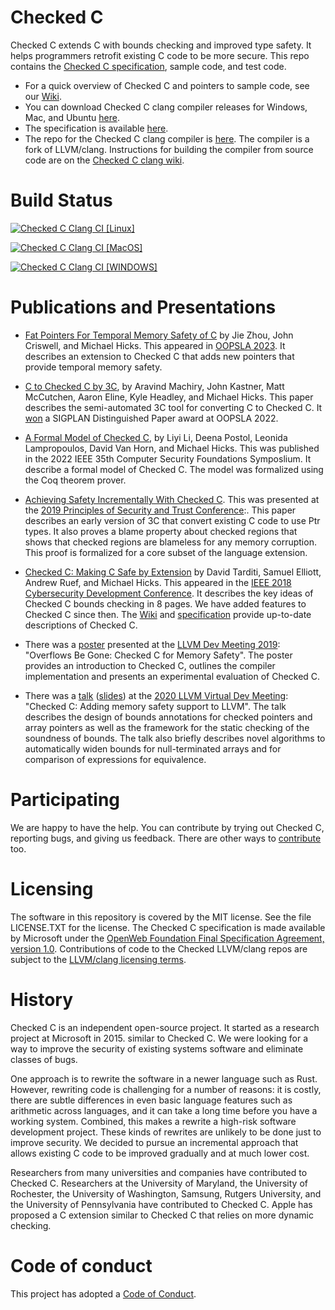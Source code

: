 # Checked C

Checked C extends C with bounds checking and improved type safety.  It helps programmers retrofit existing C code to
be more secure. This repo contains
the [Checked C specification](https://github.com/checkedc/checkedc/releases),
sample code, and test code.

- For a quick overview of Checked C and pointers to sample code,
  see our [Wiki](https://github.com/checkedc/checkedc/wiki).
- You can download Checked C clang compiler releases for Windows, Mac, and Ubuntu
  [here](https://github.com/checkedc/checkedc-clang/releases).
- The specification is available [here](https://github.com/checkedc/checkedc/releases).
- The repo for the Checked C clang compiler is
  [here](https://github.com/checkedc/checkedc-clang).  The compiler is a fork of
  LLVM/clang. Instructions for building the compiler from source code are on the
  [Checked C clang wiki](https://github.com/checkedc/checkedc-clang/wiki).

# Build Status

[![Checked C Clang CI [Linux]](https://github.com/checkedc/workflows/actions/workflows/check-clang-linux.yml/badge.svg)](https://github.com/checkedc/workflows/actions/workflows/check-clang-linux.yml)

[![Checked C Clang CI [MacOS]](https://github.com/checkedc/workflows/actions/workflows/checkedc-clang-macos.yml/badge.svg)](https://github.com/checkedc/workflows/actions/workflows/checkedc-clang-macos.yml)

[![Checked C Clang CI [WINDOWS]](https://github.com/checkedc/workflows/actions/workflows/check-clang-windows.yml/badge.svg)](https://github.com/checkedc/workflows/actions/workflows/check-clang-windows.yml)

# Publications and Presentations

- [Fat Pointers For Temporal Memory Safety of C](https://dl.acm.org/doi/pdf/10.1145/3586038) by Jie Zhou,
  John Criswell, and Michael Hicks. This appeared in
  [OOPSLA 2023](https://2023.splashcon.org/details/splash-2023-oopsla/12/Fat-Pointers-for-Temporal-Memory-Safety-of-C).
  It describes an extension to Checked C that adds new pointers that provide temporal memory safety.

- [C to Checked C by 3C](https://dl.acm.org/doi/10.1145/3527322), by Aravind Machiry, John Kastner, Matt McCutchen, Aaron Eline,
  Kyle Headley, and Michael Hicks. This paper describes the semi-automated 3C tool for converting C to Checked C.
  It [won](https://2022.splashcon.org/details/splash-2022-oopsla/13/C-to-checked-C-by-3c) a SIGPLAN Distinguished Paper award
  at OOPSLA 2022.

- [A Formal Model of Checked C](https://ieeexplore.ieee.org/document/9919657), by Liyi Li, Deena Postol, Leonida
  Lampropoulos, David Van Horn, and Michael Hicks. This was published in the 2022 IEEE 35th Computer Security Foundations
  Symposlium. It describe a formal model of Checked C.  The model was formalized using the Coq theorem prover.

- [Achieving Safety Incrementally With Checked C](https://www.microsoft.com/en-us/research/uploads/prod/2019/05/checkedc-post2019.pdf).
  This was presented at the [2019 Principles of Security and Trust Conference](http://www.etaps.org/2019/post):.
  This paper describes an early version of 3C that convert existing C code to use Ptr types.  It also proves a blame
   property about checked regions that shows that checked regions are blameless for any memory corruption.
  This proof is formalized for a core subset of the language extension.

- [Checked C: Making C Safe by Extension](https://www.microsoft.com/en-us/research/publication/checkedc-making-c-safe-by-extension/) by
  David Tarditi, Samuel Elliott, Andrew Ruef, and Michael Hicks.  This appeared in the
  [IEEE 2018 Cybersecurity Development Conference](https://secdev.ieee.org/2018/home). It describes the key ideas of Checked C bounds
   checking in 8 pages.  We have added features to Checked C since then.
   The [Wiki](https://github.com/checkedc/checkedc/wiki) and [specification](https://github.com/checkedc/checkedc/releases)
   provide up-to-date descriptions of Checked C.


- There was a
[poster](https://github.com/checkedc/checkedc/blob/main/papers/presentations/llvmdevmeet2019-checkedc_for_memory_safety.pdf)
presented at the [LLVM Dev Meeting
2019](https://llvm.org/devmtg/2019-10/talk-abstracts.html#post6): "Overflows Be
Gone: Checked C for Memory Safety". The poster provides an introduction to
Checked C, outlines the compiler implementation and presents an experimental
evaluation of Checked C.

- There was a [talk](https://youtu.be/EuxAzvtX9CI)
  ([slides](https://github.com/checkedc/checkedc/blob/main/papers/presentations/llvmdevmeet2020-checkedc_adding_memory_safety_to_llvm.pdf))
at the [2020 LLVM Virtual Dev
Meeting](https://llvm.org/devmtg/2020-09/program): "Checked C: Adding memory
safety support to LLVM". The talk describes the design of bounds annotations
for checked pointers and array pointers as well as the framework for the static
checking of the soundness of bounds. The talk also briefly describes novel algorithms
to automatically widen bounds for null-terminated arrays and for comparison of
expressions for equivalence.

# Participating
We are happy to have the help. You can contribute by trying out Checked C,
reporting bugs, and giving us feedback. There are other ways to [contribute](CONTRIBUTING.md) too.

# Licensing
The software in this repository is covered by the MIT license.  See the file LICENSE.TXT for the license.  The
Checked C specification is made available by Microsoft under the [OpenWeb Foundation Final
Specification Agreement, version 1.0](http://www.openwebfoundation.org/legal/the-owf-1-0-agreements/owfa-1-0).
Contributions of code to the Checked LLVM/clang repos are
subject to the [LLVM/clang licensing terms](https://github.com/checkedc/checkedc-clang/blob/main/clang/LICENSE.TXT).

# History

Checked C is an independent open-source project.   It started as a research project at Microsoft in 2015.
similar to Checked C.  We were looking for a way to improve the security of existing systems software and
eliminate classes of bugs.

One approach is to rewrite the software in a newer language such as Rust.
However, rewriting code is challenging for a number of reasons:  it is costly, there are subtle differences in even
basic language features such as arithmetic across languages, and it can take a long time before you
have a working system.  Combined, this makes a rewrite a high-risk software development project.  These kinds
of rewrites are unlikely to be done just to improve security.  We decided to pursue an incremental approach that allows
existing C code to be improved gradually and at much lower cost.

Researchers from many universities and companies have contributed to Checked C.
Researchers at the University of Maryland, the University of Rochester, the University of Washington, Samsung,
Rutgers University, and the University of Pennsylvania have contributed to Checked C.
Apple has proposed a C extension similar to Checked C that relies on more dynamic checking.

# Code of conduct

This project has adopted a [Code of Conduct](CODE_OF_CONDUCT.md).
